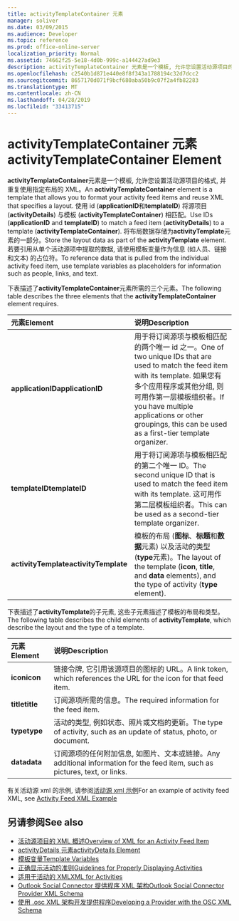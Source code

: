 ```yaml
---
title: activityTemplateContainer 元素
manager: soliver
ms.date: 03/09/2015
ms.audience: Developer
ms.topic: reference
ms.prod: office-online-server
localization_priority: Normal
ms.assetid: 74662f25-5e18-4d0b-999c-a144427ad9e3
description: activityTemplateContainer 元素是一个模板, 允许您设置活动源项目的格式, 并重复使用指定布局的 XML。
ms.openlocfilehash: c2540b1d871e440e8f8f343a1788194c32d7dcc2
ms.sourcegitcommit: 8657170d071f9bcf680aba50b9c07f2a4fb82283
ms.translationtype: MT
ms.contentlocale: zh-CN
ms.lasthandoff: 04/28/2019
ms.locfileid: "33413715"
---
```

# <a name="activitytemplatecontainer-element"></a><span data-ttu-id="bad38-103">activityTemplateContainer 元素</span><span class="sxs-lookup"><span data-stu-id="bad38-103">activityTemplateContainer Element</span></span>

<span data-ttu-id="bad38-104">**activityTemplateContainer**元素是一个模板, 允许您设置活动源项目的格式, 并重复使用指定布局的 XML。</span><span class="sxs-lookup"><span data-stu-id="bad38-104">An **activityTemplateContainer** element is a template that allows you to format your activity feed items and reuse XML that specifies a layout.</span></span> <span data-ttu-id="bad38-105">使用 id (**applicationID**和**templateID**) 将源项目 (**activityDetails**) 与模板 (**activityTemplateContainer**) 相匹配。</span><span class="sxs-lookup"><span data-stu-id="bad38-105">Use IDs (**applicationID** and **templateID**) to match a feed item (**activityDetails**) to a template (**activityTemplateContainer**).</span></span> <span data-ttu-id="bad38-106">将布局数据存储为**activityTemplate**元素的一部分。</span><span class="sxs-lookup"><span data-stu-id="bad38-106">Store the layout data as part of the **activityTemplate** element.</span></span> <span data-ttu-id="bad38-107">若要引用从单个活动源项中提取的数据, 请使用模板变量作为信息 (如人员、链接和文本) 的占位符。</span><span class="sxs-lookup"><span data-stu-id="bad38-107">To reference data that is pulled from the individual activity feed item, use template variables as placeholders for information such as people, links, and text.</span></span> 
  
<span data-ttu-id="bad38-108">下表描述了**activityTemplateContainer**元素所需的三个元素。</span><span class="sxs-lookup"><span data-stu-id="bad38-108">The following table describes the three elements that the **activityTemplateContainer** element requires.</span></span> 
  
|<span data-ttu-id="bad38-109">**元素**</span><span class="sxs-lookup"><span data-stu-id="bad38-109">**Element**</span></span>|<span data-ttu-id="bad38-110">**说明**</span><span class="sxs-lookup"><span data-stu-id="bad38-110">**Description**</span></span>|
|:-----|:-----|
|<span data-ttu-id="bad38-111">**applicationID**</span><span class="sxs-lookup"><span data-stu-id="bad38-111">**applicationID**</span></span> <br/> |<span data-ttu-id="bad38-112">用于将订阅源项与模板相匹配的两个唯一 id 之一。</span><span class="sxs-lookup"><span data-stu-id="bad38-112">One of two unique IDs that are used to match the feed item with its template.</span></span> <span data-ttu-id="bad38-113">如果您有多个应用程序或其他分组, 则可用作第一层模板组织者。</span><span class="sxs-lookup"><span data-stu-id="bad38-113">If you have multiple applications or other groupings, this can be used as a first-tier template organizer.</span></span>  <br/> |
|<span data-ttu-id="bad38-114">**templateID**</span><span class="sxs-lookup"><span data-stu-id="bad38-114">**templateID**</span></span> <br/> |<span data-ttu-id="bad38-115">用于将订阅源项与模板相匹配的第二个唯一 ID。</span><span class="sxs-lookup"><span data-stu-id="bad38-115">The second unique ID that is used to match the feed item with its template.</span></span> <span data-ttu-id="bad38-116">这可用作第二层模板组织者。</span><span class="sxs-lookup"><span data-stu-id="bad38-116">This can be used as a second-tier template organizer.</span></span>  <br/> |
|<span data-ttu-id="bad38-117">**activityTemplate**</span><span class="sxs-lookup"><span data-stu-id="bad38-117">**activityTemplate**</span></span> <br/> |<span data-ttu-id="bad38-118">模板的布局 (**图标**、**标题**和**数据**元素) 以及活动的类型 (**type**元素)。</span><span class="sxs-lookup"><span data-stu-id="bad38-118">The layout of the template (**icon**, **title**, and **data** elements), and the type of activity (**type** element).</span></span>  <br/> |
   
<span data-ttu-id="bad38-119">下表描述了**activityTemplate**的子元素, 这些子元素描述了模板的布局和类型。</span><span class="sxs-lookup"><span data-stu-id="bad38-119">The following table describes the child elements of **activityTemplate**, which describe the layout and the type of a template.</span></span>
  
|<span data-ttu-id="bad38-120">**元素**</span><span class="sxs-lookup"><span data-stu-id="bad38-120">**Element**</span></span>|<span data-ttu-id="bad38-121">**说明**</span><span class="sxs-lookup"><span data-stu-id="bad38-121">**Description**</span></span>|
|:-----|:-----|
|<span data-ttu-id="bad38-122">**icon**</span><span class="sxs-lookup"><span data-stu-id="bad38-122">**icon**</span></span> <br/> |<span data-ttu-id="bad38-123">链接令牌, 它引用该源项目的图标的 URL。</span><span class="sxs-lookup"><span data-stu-id="bad38-123">A link token, which references the URL for the icon for that feed item.</span></span>  <br/> |
|<span data-ttu-id="bad38-124">**title**</span><span class="sxs-lookup"><span data-stu-id="bad38-124">**title**</span></span> <br/> |<span data-ttu-id="bad38-125">订阅源项所需的信息。</span><span class="sxs-lookup"><span data-stu-id="bad38-125">The required information for the feed item.</span></span>  <br/> |
|<span data-ttu-id="bad38-126">**type**</span><span class="sxs-lookup"><span data-stu-id="bad38-126">**type**</span></span> <br/> |<span data-ttu-id="bad38-127">活动的类型, 例如状态、照片或文档的更新。</span><span class="sxs-lookup"><span data-stu-id="bad38-127">The type of activity, such as an update of status, photo, or document.</span></span>  <br/> |
|<span data-ttu-id="bad38-128">**data**</span><span class="sxs-lookup"><span data-stu-id="bad38-128">**data**</span></span> <br/> |<span data-ttu-id="bad38-129">订阅源项的任何附加信息, 如图片、文本或链接。</span><span class="sxs-lookup"><span data-stu-id="bad38-129">Any additional information for the feed item, such as pictures, text, or links.</span></span>  <br/> |
   
<span data-ttu-id="bad38-130">有关活动源 xml 的示例, 请参阅[活动源 xml 示例](activity-feed-xml-example.md)</span><span class="sxs-lookup"><span data-stu-id="bad38-130">For an example of activity feed XML, see [Activity Feed XML Example](activity-feed-xml-example.md)</span></span>
  
## <a name="see-also"></a><span data-ttu-id="bad38-131">另请参阅</span><span class="sxs-lookup"><span data-stu-id="bad38-131">See also</span></span>

- [<span data-ttu-id="bad38-132">活动源项目的 XML 概述</span><span class="sxs-lookup"><span data-stu-id="bad38-132">Overview of XML for an Activity Feed Item</span></span>](overview-of-xml-for-an-activity-feed-item.md)  
- [<span data-ttu-id="bad38-133">activityDetails 元素</span><span class="sxs-lookup"><span data-stu-id="bad38-133">activityDetails Element</span></span>](activitydetails-element.md)  
- [<span data-ttu-id="bad38-134">模板变量</span><span class="sxs-lookup"><span data-stu-id="bad38-134">Template Variables</span></span>](template-variables.md)  
- [<span data-ttu-id="bad38-135">正确显示活动的准则</span><span class="sxs-lookup"><span data-stu-id="bad38-135">Guidelines for Properly Displaying Activities</span></span>](guidelines-for-properly-displaying-activities.md)  
- [<span data-ttu-id="bad38-136">适用于活动的 XML</span><span class="sxs-lookup"><span data-stu-id="bad38-136">XML for Activities</span></span>](xml-for-activities.md)  
- [<span data-ttu-id="bad38-137">Outlook Social Connector 提供程序 XML 架构</span><span class="sxs-lookup"><span data-stu-id="bad38-137">Outlook Social Connector Provider XML Schema</span></span>](outlook-social-connector-provider-xml-schema.md)
- [<span data-ttu-id="bad38-138">使用 .osc XML 架构开发提供程序</span><span class="sxs-lookup"><span data-stu-id="bad38-138">Developing a Provider with the OSC XML Schema</span></span>](developing-a-provider-with-the-osc-xml-schema.md)

